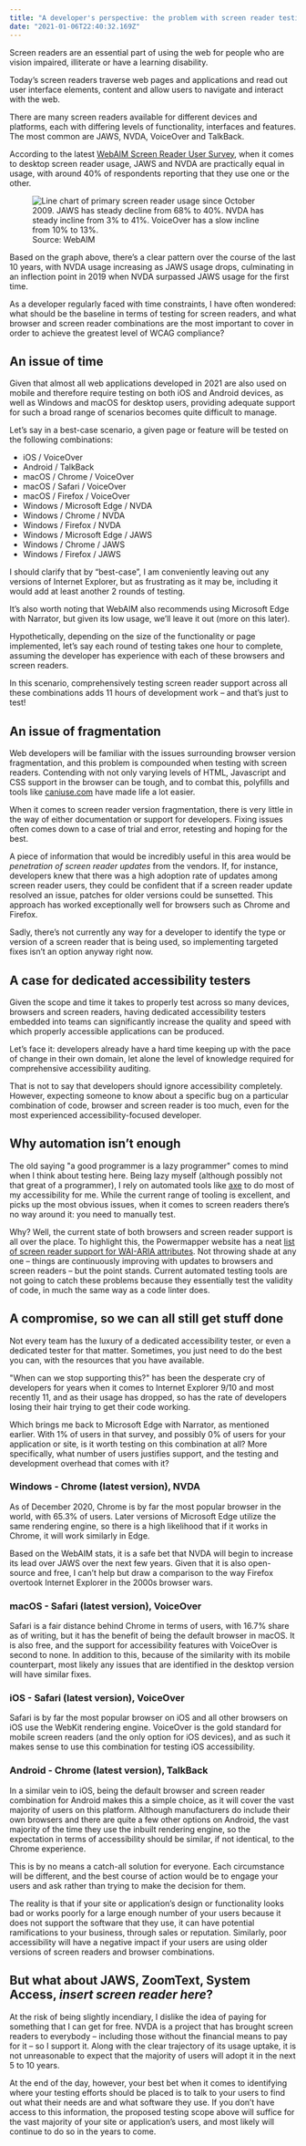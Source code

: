 ```yaml
---
title: "A developer's perspective: the problem with screen reader testing"
date: "2021-01-06T22:40:32.169Z"
---
```


Screen readers are an essential part of using the web for people who are vision impaired, illiterate or have a learning disability.

Today’s screen readers traverse web pages and applications and read out user interface elements, content and allow users to navigate and interact with the web.

There are many screen readers available for different devices and platforms, each with differing levels of functionality, interfaces and features. The most common are JAWS, NVDA, VoiceOver and TalkBack.

According to the latest [WebAIM Screen Reader User Survey](https://webaim.org/projects/screenreadersurvey8/), when it comes to desktop screen reader usage, JAWS and NVDA are practically equal in usage, with around 40% of respondents reporting that they use one or the other.

<figure>
<img src="/webaim-graph.png" alt="Line chart of primary screen reader usage since October 2009. JAWS has steady decline from 68% to 40%. NVDA has steady incline from 3% to 41%. VoiceOver has a slow incline from 10% to 13%." />
<figcaption>Source: WebAIM</figcaption>
</figure>

Based on the graph above, there’s a clear pattern over the course of the last 10 years, with NVDA usage increasing as JAWS usage drops, culminating in an inflection point in 2019 when NVDA surpassed JAWS usage for the first time.

As a developer regularly faced with time constraints, I have often wondered: what should be the baseline in terms of testing for screen readers, and what browser and screen reader combinations are the most important to cover in order to achieve the greatest level of WCAG compliance?

## An issue of time

Given that almost all web applications developed in 2021 are also used on mobile and therefore require testing on both iOS and Android devices, as well as Windows and macOS  for desktop users, providing adequate support for such a broad range of scenarios becomes quite difficult to manage.

Let’s say in a best-case scenario, a given page or feature will be tested on the following combinations:

* iOS / VoiceOver
* Android / TalkBack
* macOS / Chrome / VoiceOver
* macOS / Safari / VoiceOver
* macOS / Firefox / VoiceOver
* Windows / Microsoft Edge / NVDA
* Windows / Chrome / NVDA
* Windows / Firefox / NVDA
* Windows / Microsoft Edge / JAWS
* Windows / Chrome / JAWS
* Windows / Firefox / JAWS

I should clarify that by “best-case”, I am conveniently leaving out any versions of Internet Explorer, but as frustrating as it may be, including it would add at least another 2 rounds of testing.

It’s also worth noting that WebAIM also recommends using Microsoft Edge with Narrator, but given its low usage, we’ll leave it out (more on this later).

Hypothetically, depending on the size of the functionality or page implemented, let’s say each round of testing takes one hour to complete, assuming the developer has experience with each of these browsers and screen readers.

In this scenario, comprehensively testing screen reader support across all these combinations adds 11 hours of development work – and that’s just to test!

## An issue of fragmentation

Web developers will be familiar with the issues surrounding browser version fragmentation, and this problem is compounded when testing with screen readers. Contending with not only varying levels of HTML, Javascript and CSS support in the browser can be tough, and to combat this, polyfills and tools like [caniuse.com](https://caniuse.com/) have made life a lot easier.

When it comes to screen reader version fragmentation, there is very little in the way of either documentation or support for developers. Fixing issues often comes down to a case of trial and error, retesting and hoping for the best.

A piece of information that would be incredibly useful in this area would be _penetration of screen reader updates_ from the vendors. If, for instance, developers knew that there was a high adoption rate of updates among screen reader users, they could be confident that if a screen reader update resolved an issue, patches for older versions could be sunsetted. This approach has worked exceptionally well for browsers such as Chrome and Firefox.

Sadly, there’s not currently any way for a developer to identify the type or version of a screen reader that is being used, so implementing targeted fixes isn’t an option anyway right now.

## A case for dedicated accessibility testers

Given the scope and time it takes to properly test across so many devices, browsers and screen readers, having dedicated accessibility testers embedded into teams can significantly increase the quality and speed with which properly accessible applications can be produced.

Let’s face it: developers already have a hard time keeping up with the pace of change in their own domain, let alone the level of knowledge required for comprehensive accessibility auditing.

That is not to say that developers should ignore accessibility completely. However, expecting someone to know about a specific bug on a particular combination of code, browser and screen reader is too much, even for the most experienced accessibility-focused developer.

## Why automation isn’t enough

The old saying "a good programmer is a lazy programmer" comes to mind when I think about testing here. Being lazy myself (although possibly not that great of a programmer), I rely on automated tools like [axe](https://www.deque.com/axe/) to do most of my accessibility for me. While the current range of tooling is excellent, and picks up the most obvious issues, when it comes to screen readers there’s no way around it: you need to manually test.

Why? Well, the current state of both browsers and screen reader support is all over the place. To highlight this, the Powermapper website has a neat [list of screen reader support for WAI-ARIA attributes](https://www.powermapper.com/tests/screen-readers/aria/). Not throwing shade at any one – things are continuously improving with updates to browsers and screen readers – but the point stands. Current automated testing tools are not going to catch these problems because they essentially test the validity of code, in much the same way as a code linter does.

## A compromise, so we can all still get stuff done

Not every team has the luxury of a dedicated accessibility tester, or even a dedicated tester for that matter. Sometimes, you just need to do the best you can, with the resources that you have available.

"When can we stop supporting this?" has been the desperate cry of developers for years when it comes to Internet Explorer 9/10 and most recently 11, and as their usage has dropped, so has the rate of developers losing their hair trying to get their code working.

Which brings me back to Microsoft Edge with Narrator, as mentioned earlier. With 1% of users in that survey, and possibly 0% of users for your application or site, is it worth testing on this combination at all? More specifically, what number of users justifies support, and the testing and development overhead that comes with it?

### Windows - Chrome (latest version), NVDA

As of December 2020, Chrome is by far the most popular browser in the world, with 65.3% of users. Later versions of Microsoft Edge utilize the same rendering engine, so there is a high likelihood that if it works in Chrome, it will work similarly in Edge.

Based on the WebAIM stats, it is a safe bet that NVDA will begin to increase its lead over JAWS over the next few years. Given that it is also open-source and free, I can’t help but draw a comparison to the way Firefox overtook Internet Explorer in the 2000s browser wars.

### macOS - Safari (latest version), VoiceOver

Safari is a fair distance behind Chrome in terms of users, with 16.7% share as of writing, but it has the benefit of being the default browser in macOS. It is also free, and the support for accessibility features with VoiceOver is second to none. In addition to this, because of the similarity with its mobile counterpart, most likely any issues that are identified in the desktop version will have similar fixes.

### iOS - Safari (latest version), VoiceOver

Safari is by far the most popular browser on iOS and all other browsers on iOS use the WebKit rendering engine. VoiceOver is the gold standard for mobile screen readers (and the only option for iOS devices), and as such it makes sense to use this combination for testing iOS accessibility.

### Android - Chrome (latest version), TalkBack

In a similar vein to iOS, being the default browser and screen reader combination for Android makes this a simple choice, as it will cover the vast majority of users on this platform. Although manufacturers do include their own browsers and there are quite a few other options on Android, the vast majority of the time they use the inbuilt rendering engine, so the expectation in terms of accessibility should be similar, if not identical, to the Chrome experience.

This is by no means a catch-all solution for everyone. Each circumstance will be different, and the best course of action would be to engage your users and ask rather than trying to make the decision for them.

The reality is that if your site or application’s design or functionality looks bad or works poorly for a large enough number of your users because it does not support the software that they use, it can have potential ramifications to your business, through sales or reputation. Similarly, poor accessibility will have a negative impact if your users are using older versions of screen readers and browser combinations.

## But what about JAWS, ZoomText, System Access, *insert screen reader here*?

At the risk of being slightly incendiary, I dislike the idea of paying for something that I can get for free. NVDA is a project that has brought screen readers to everybody – including those without the financial means to pay for it – so I support it. Along with the clear trajectory of its usage uptake, it is not unreasonable to expect that the majority of users will adopt it in the next 5 to 10 years.

At the end of the day, however, your best bet when it comes to identifying where your testing efforts should be placed is to talk to your users to find out what their needs are and what software they use. If you don’t have access to this information, the proposed testing scope above will suffice for the vast majority of your site or application’s users, and most likely will continue to do so in the years to come.